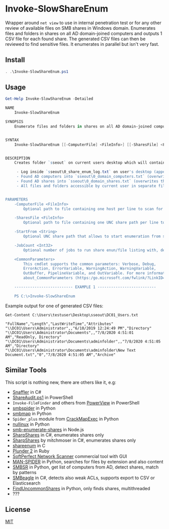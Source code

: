 # Invoke-SlowShareEnum

Wrapper around `net view` to use in internal penetration test or for any other review of available files on SMB shares in Windows domain. Enumerates files and folders in shares on all AD domain-joined computers and outputs 1 CSV file for each found share. The generated CSV files can then be reviewed to find sensitive files. It enumerates in parallel but isn't very fast.

## Install

```powershell
. .\Invoke-SlowShareEnum.ps1
```

## Usage

```powershell
Get-Help Invoke-SlowShareEnum -Detailed

NAME
    Invoke-SlowShareEnum

SYNOPSIS
    Enumerate files and folders in shares on all AD domain-joined computers, outputs in CSV format, 1 file for each share.


SYNTAX
    Invoke-SlowShareEnum [[-ComputerFile] <FileInfo>] [[-SharesFile] <FileInfo>] [[-StartFrom] <String>] [[-JobCount] <Int32>] [<CommonParameters>]


DESCRIPTION
    Creates folder `sseout` on current users desktop which will contain:

     - Log inside `sseout\0_share_enum_log.txt` on user's desktop (appends to file)
     - Found AD computers into `sseout\0_domain_computers.txt` (overwrites the file)
     - Found AD shares into `sseout\0_domain_shares.txt` (overwrites the file)
     - All files and folders accessible by current user in separate files for each share UNC path, e.g. \\server1\share3 will create `sseout\server1_share3.txt` (overwrites the files)


PARAMETERS
    -ComputerFile <FileInfo>
        Optional path to file containing one host per line to scan for available shares

    -SharesFile <FileInfo>
        Optional path to file containing one UNC share path per line to scan for available files

    -StartFrom <String>
        Optional UNC share path that allows to start enumeration from specific share in the shares list

    -JobCount <Int32>
        Optional number of jobs to run share enun/file listing with, default is 2

    <CommonParameters>
        This cmdlet supports the common parameters: Verbose, Debug,
        ErrorAction, ErrorVariable, WarningAction, WarningVariable,
        OutBuffer, PipelineVariable, and OutVariable. For more information, see
        about_CommonParameters (https:/go.microsoft.com/fwlink/?LinkID=113216).

    -------------------------- EXAMPLE 1 --------------------------

    PS C:\>Invoke-SlowShareEnum
```

Example output for one of generated CSV files:
```
Get-Content C:\Users\testuser\Desktop\sseout\DC01_Users.txt

"FullName","Length","LastWriteTime","Attributes"
"\\DC01\Users\Administrator",,"6/10/2019 12:24:49 PM","Directory"
"\\DC01\Users\Administrator\Documents",,"7/8/2020 4:51:01 AM","ReadOnly, Directory"
"\\DC01\Users\Administrator\Documents\adminfolder",,"7/8/2020 4:51:05 AM","Directory"
"\\DC01\Users\Administrator\Documents\adminfolder\New Text Document.txt","0","7/8/2020 4:51:05 AM","Archive"
```

## Similar Tools
This script is nothing new, there are others like it, e.g:

 - [Snaffler](https://github.com/SnaffCon/Snaffler) in C#
 - [ShareAudit.ps1](https://gist.github.com/HarmJ0y/72be6fba0b55409e0923) in PowerShell
 - `Invoke-FileFinder` and others from [PowerView](https://github.com/PowerShellMafia/PowerSploit/tree/master/Recon) in PowerShell
 - [smbspider](https://github.com/T-S-A/smbspider) in Python
 - [smbmap](https://github.com/ShawnDEvans/smbmap) in Python
 - `Spider_plus` module from [CrackMapExec](https://github.com/byt3bl33d3r/CrackMapExec) in Python
 - [nullinux](https://github.com/m8r0wn/nullinux) in Python
 - [smb-enumerate-shares](https://github.com/SylverFox/smb-enumerate-shares) in Node.js
 - [SharpShares](https://github.com/djhohnstein/SharpShares) in C#, enumerates shares only
 - [SharpShares](https://github.com/mitchmoser/SharpShares) by mitchmoser in C#, enumerates shares only
 - [shareenum](https://github.com/CroweCybersecurity/shareenum) in C
 - [Plunder 2](http://joshstone.us/plunder2/) in Ruby
 - [SoftPerfect Network Scanner](https://www.softperfect.com/products/networkscanner/) commercial tool with GUI
 - [MAN-SPIDER](https://github.com/blacklanternsecurity/MANSPIDER) in Python, searches for files by extension and also content
 - [SMBSR](https://github.com/oldboy21/SMBSR) in Python, get list of computers from AD, detect shares, match by patterns
 - [SMBeagle](https://github.com/punk-security/SMBeagle) in C#, detects also weak ACLs, supports export to CSV or Elasticsearch
 - [FindUncommonShares](https://github.com/p0dalirius/FindUncommonShares) in Python, only finds shares, multithreaded
 - ??? 
 
## License
[MIT](https://choosealicense.com/licenses/mit/)
